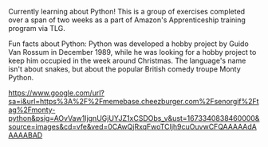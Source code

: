 Currently learning about Python! This is a group of exercises completed over a span of two weeks as a part of Amazon's Apprenticeship training program via TLG.

Fun facts about Python:
Python was developed a hobby project by Guido Van Rossum in December 1989, while he was looking for a hobby project to keep him occupied in the week 
around Christmas. The language's name isn't about snakes, but about the popular British comedy troupe Monty Python.


https://www.google.com/url?sa=i&url=https%3A%2F%2Fmemebase.cheezburger.com%2Fsenorgif%2Ftag%2Fmonty-python&psig=AOvVaw1IjgnUGjUYJZ1xCSDObs_v&ust=1673340838460000&source=images&cd=vfe&ved=0CAwQjRxqFwoTCIjh9cuOuvwCFQAAAAAdAAAAABAD
